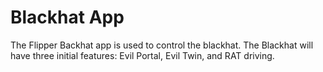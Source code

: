 # Blackhat App
The Flipper Backhat app is used to control the blackhat. The Blackhat will have three initial features: Evil Portal, Evil Twin, and RAT driving. 
